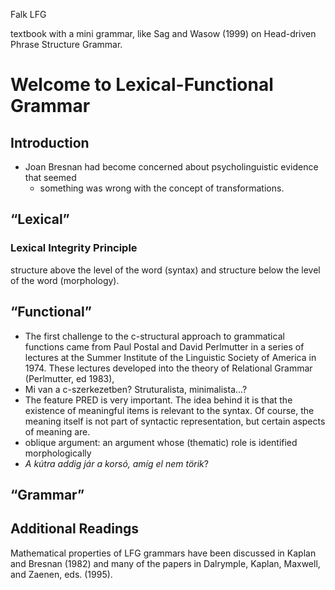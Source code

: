 Falk
LFG

textbook with a mini grammar, like Sag and Wasow (1999) on Head-driven
Phrase Structure Grammar.

# Welcome to Lexical-Functional Grammar

## Introduction

* Joan Bresnan had become concerned about psycholinguistic evidence that seemed
  * something was wrong with the concept of transformations.

## “Lexical”

### Lexical Integrity Principle

structure above the level of the word (syntax)
and structure below the level of the word (morphology).

## “Functional”

* The first challenge to the c-structural approach to grammatical functions
  came from Paul Postal and David Perlmutter in a series of lectures at the
  Summer Institute of the Linguistic Society of America in 1974. These lectures
  developed into the theory of Relational Grammar (Perlmutter, ed 1983),
* Mi van a c-szerkezetben? Struturalista, minimalista...?
* The feature PRED is very important. The idea behind it is that the existence
  of meaningful items is relevant to the syntax. Of course, the meaning itself
  is not part of syntactic representation, but certain aspects of meaning are.
* oblique argument: an argument whose (thematic) role is identified
  morphologically
* _A kútra addig jár a korsó, amíg el nem törik_?

## “Grammar”

## Additional Readings

Mathematical properties of LFG grammars have been discussed in Kaplan and Bresnan
(1982) and many of the papers in Dalrymple, Kaplan, Maxwell, and Zaenen, eds. (1995).
